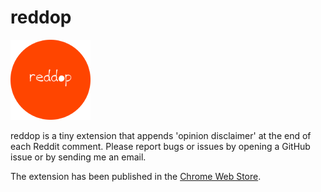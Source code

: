 # reddop

<img src="assets/icon128.png" width=128px height=128px>

reddop is a tiny extension that appends 'opinion disclaimer' at the end of each Reddit comment.
Please report bugs or issues by opening a GitHub issue or by sending me an email.

The extension has been published in the [Chrome Web Store](https://chrome.google.com/webstore/detail/reddop-reddit-opinion-dis/njcakelbdoacigmibhonkaljochgaoab).
